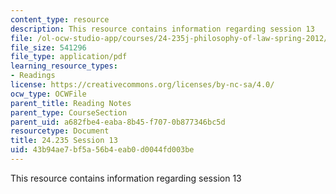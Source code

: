 ```yaml
---
content_type: resource
description: This resource contains information regarding session 13
file: /ol-ocw-studio-app/courses/24-235j-philosophy-of-law-spring-2012/43b94ae7bf5a56b4eab0d0044fd003be_MIT24_235JS12_Session13.pdf
file_size: 541296
file_type: application/pdf
learning_resource_types:
- Readings
license: https://creativecommons.org/licenses/by-nc-sa/4.0/
ocw_type: OCWFile
parent_title: Reading Notes
parent_type: CourseSection
parent_uid: a682fbe4-eaba-8b45-f707-0b877346bc5d
resourcetype: Document
title: 24.235 Session 13
uid: 43b94ae7-bf5a-56b4-eab0-d0044fd003be
---
```

This resource contains information regarding session 13